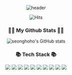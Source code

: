 <div align="center">
 
![header](https://capsule-render.vercel.app/api?type=waving&color=F9E4AA&height=250&section=header&text=Seongho%20Choi&&fontColor=484848&fontSize=70&animation=fadeIn&fontAlignY=38&desc=&descAlignY=60&descAlign=67)
  
  ![Hits](https://hits.seeyoufarm.com/api/count/incr/badge.svg?url=https%3A%2F%2Fgithub.com%2Fseonghoho%2Fhit-counter&count_bg=%238EB8FF&title_bg=%23218AF1&icon=ghostery.svg&icon_color=%23E7E7E7&title=Visitors&edge_flat=false)
  
</div>

<!-- <h3 align="center">🎇 Algorithm 🎇</h3>
<div align="center">

 [![Solved.ac프로필](http://mazassumnida.wtf/api/v2/generate_badge?boj=chltjdgh3)](https://solved.ac/chltjdgh3) -->
 
 <!-- <img src="http://mazandi.herokuapp.com/api?handle=chltjdgh3&theme=warm"/> -->

</div>

 <h3 align="center">👩‍💻 My Github Stats 👩‍💻  </h3>
 
 
 
<div align="center">
 
![seonghoho's GitHub stats](https://github-readme-stats.vercel.app/api?username=seonghoho&show_icons=true&theme=vue)
</div>

<h3 align="center">📚 Tech Stack 📚</h3>
<p align="center">
  <img src="https://img.shields.io/badge/html5-E34F26?style=for-the-badge&logo=html5&logoColor=white"> 
  <img src="https://img.shields.io/badge/css-1572B6?style=for-the-badge&logo=css3&logoColor=white"> 
  <img src="https://img.shields.io/badge/javascript-F7DF1E?style=for-the-badge&logo=javascript&logoColor=black">
  <img src="https://img.shields.io/badge/react-61DAFB?style=for-the-badge&logo=react&logoColor=black"> 
  <img src="https://img.shields.io/badge/vue.js-4FC08D?style=for-the-badge&logo=vue.js&logoColor=white"> 
  <img src="https://img.shields.io/badge/python-3776AB?style=for-the-badge&logo=python&logoColor=white"> 
  <img src="https://img.shields.io/badge/django-092E20?style=for-the-badge&logo=django&logoColor=white">
  <img src="https://img.shields.io/badge/amazonaws-232F3E?style=for-the-badge&logo=amazonaws&logoColor=white"> 
  <img src="https://img.shields.io/badge/github-181717?style=for-the-badge&logo=github&logoColor=white">
  <img src="https://img.shields.io/badge/git-F05032?style=for-the-badge&logo=git&logoColor=white">
</p>

<!--
**seonghoho/seonghoho** is a ✨ _special_ ✨ repository because its `README.md` (this file) appears on your GitHub profile.

Here are some ideas to get you started:

- 🔭 I’m currently working on ...
- 🌱 I’m currently learning ...
- 👯 I’m looking to collaborate on ...
- 🤔 I’m looking for help with ...
- 💬 Ask me about ...
- 📫 How to reach me: ...
- 😄 Pronouns: ...
- ⚡ Fun fact: ...
--> 
